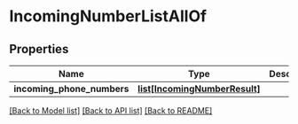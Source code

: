 # IncomingNumberListAllOf

## Properties

Name | Type | Description | Notes
------------ | ------------- | ------------- | -------------
**incoming_phone_numbers** | [**list[IncomingNumberResult]**](IncomingNumberResult.md) |  | [optional] 

[[Back to Model list]](../README.md#documentation-for-models) [[Back to API list]](../README.md#documentation-for-api-endpoints) [[Back to README]](../README.md)



